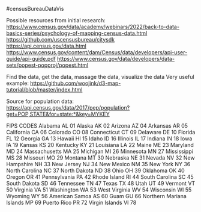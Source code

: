 #censusBureauDataVis

Possible resources from initial research:
https://www.census.gov/data/academy/webinars/2022/back-to-data-basics-series/psychology-of-mapping-census-data.html
https://github.com/uscensusbureau/citysdk
https://api.census.gov/data.html
https://www.census.gov/content/dam/Census/data/developers/api-user-guide/api-guide.pdf
https://www.census.gov/data/developers/data-sets/popest-popproj/popest.html

Find the data, get the data, massage the data, visualize the data
Very useful example:
https://github.com/woojink/d3-map-tutorial/blob/master/index.html

Source for population data:
https://api.census.gov/data/2017/pep/population?get=POP,STATE&for=state:*&key=MYKEY

FIPS CODES
Alabama	AL	01
Alaska	AK	02
Arizona	AZ	04
Arkansas	AR	05
California	CA	06
Colorado	CO	08
Connecticut	CT	09
Delaware	DE	10
Florida	FL	12
Georgia	GA	13
Hawaii	HI	15
Idaho	ID	16
Illinois	IL	17
Indiana	IN	18
Iowa	IA	19
Kansas	KS	20
Kentucky	KY	21
Louisiana	LA	22
Maine	ME	23
Maryland	MD	24
Massachusetts	MA	25
Michigan	MI	26
Minnesota	MN	27
Mississippi	MS	28
Missouri	MO	29
Montana	MT	30
Nebraska	NE	31
Nevada	NV	32
New Hampshire	NH	33
New Jersey	NJ	34
New Mexico	NM	35
New York	NY	36
North Carolina	NC	37
North Dakota	ND	38
Ohio	OH	39
Oklahoma	OK	40
Oregon	OR	41
Pennsylvania	PA	42
Rhode Island	RI	44
South Carolina	SC	45
South Dakota	SD	46
Tennessee	TN	47
Texas	TX	48
Utah	UT	49
Vermont	VT	50
Virginia	VA	51
Washington	WA	53
West Virginia	WV	54
Wisconsin	WI	55
Wyoming	WY	56
American Samoa	AS	60
Guam	GU	66
Northern Mariana Islands	MP	69
Puerto Rico	PR	72
Virgin Islands	VI	78
